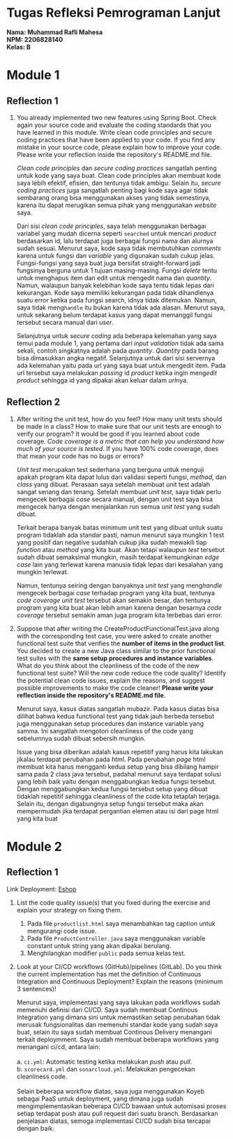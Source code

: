 # Tugas Refleksi Pemrograman Lanjut
**Nama: Muhammad Rafli Mahesa** <br>
**NPM: 2206828140** <br>
**Kelas: B** <br>
# Module 1

## Reflection 1 <br>

1. You already implemented two new features using Spring Boot. Check again your source code and evaluate the coding standards that you have learned in this module. Write clean code principles and secure coding practices that have been applied to your code. If you find any mistake in your source code, please explain how to improve your code. Please write your reflection inside the repository's README.md file. <br>
 

    *Clean code principles* dan *secure coding practices* sangatlah penting untuk kode yang saya buat. Clean code principles akan membuat kode saya lebih efektif, efisien, dan tentunya tidak ambigu. Selain itu, *secure coding practices* juga sangatlah penting bagi kode saya agar tidak sembarang orang bisa menggunakan akses yang tidak semestinya, karena itu dapat merugikan semua pihak yang menggunakan *website* saya. <br>

    Dari sisi *clean code principles*, saya telah menggunakan berbagai variabel yang mudah dicerna seperti ```searched``` untuk mencari *product* berdasarkan id, lalu terdapat juga berbagai fungsi nama dan alurnya sudah sesuai. Menurut saya, kode saya tidak membutuhkan *comments* karena untuk fungsi dan *variable* yang digunakan sudah cukup jelas. Fungsi-fungsi yang saya buat juga bersifat straight-forward jadi fungsinya berguna untuk 1 tujuan masing-masing. Fungsi *delete* tentu untuk menghapus item dan edit untuk mengedit nama dan *quantity*. Namun, walaupun banyak kelebihan kode saya tentu tidak lepas dari kekurangan. Kode saya memiliki kekurangan pada tidak dihandlenya suatu error ketika pada fungsi search, idnya tidak ditemukan. Namun, saya tidak meng`handle` itu bukan karena tidak ada alasan. Menurut saya, untuk sekarang belum terdapat kasus yang dapat memanggil fungsi tersebut secara manual dari *user*. <br>

    Selanjutnya untuk *secure coding* ada beberapa kelemahan yang saya temui pada module 1, yang pertama dari *input validation* tidak ada sama sekali, contoh singkatnya adalah pada *quantity*. *Quantity* pada barang bisa dimasukkan angka negatif. Selanjutnya untuk dari sisi servernya ada kelemahan yaitu pada url yang saya buat untuk mengedit item. Pada url tersebut saya melakukan *passing* id *product* ketika ingin meng*edit* *product* sehingga id yang dipakai akan keluar dalam *url*nya. <br>

## Reflection 2 <br>

1. After writing the unit test, how do you feel? How many unit tests should be made in a class? How to make sure that our unit tests are enough to verify our program? It would be good if you learned about code coverage. *Code coverage is a metric that can help you understand how much of your source is tested*. If you have 100% code coverage, does that mean your code has no bugs or errors? <br>

    *Unit test* merupakan test sederhana yang berguna untuk menguji apakah program kita dapat lulus dari validasi seperti fungsi, *method*, dan *class* yang dibuat. Perasaan saya setelah membuat unit test adalah sangat senang dan tenang. Setelah membuat *unit test*, saya tidak perlu mengecek berbagai *case* secara manual, dengan unit test saya bisa mengecek hanya dengan menjalankan run semua *unit test* yang sudah dibuat. <br>

    Terkait berapa banyak batas minimum unit test yang dibuat untuk suatu program tidaklah ada standar pasti, namun menurut saya mungkin 1 test yang positif dan negative sudahlah cukup jika sudah mewakili tiap *function* atau *method* yang kita buat. Akan tetapi walaupun *test* tersebut sudah dibuat semaksimal mungkin, masih terdapat kemungkinan *edge case* lain yang terlewat karena manusia tidak lepas dari kesalahan yang mungkin terlewat. <br>

    Namun, tentunya seiring dengan banyaknya *unit test* yang meng*handle* mengecek berbagai *case* terhadap program yang kita buat, tentunya *code coverage unit test* tersebut akan semakin besar, dan tentunya program yang kita buat akan lebih aman karena dengan besarnya 
*code coverage* tersebut semakin aman juga program kita terbebas dari error. <br>

2. Suppose that after writing the CreateProductFunctionalTest.java along with the corresponding test case, you were asked to create another functional test suite that verifies the **number of items in the product list**. You decided to create a new Java class similar to the prior functional test suites with the **same setup procedures and instance variables**. <br>
What do you think about the cleanliness of the code of the new functional test suite? Will the new code reduce the code quality? Identify the potential clean code issues, explain the reasons, and suggest possible improvements to make the code cleaner! **Please write your reflection inside the repository's README.md file**. <br>

    Menurut saya, kasus diatas sangatlah mubazir. Pada kasus diatas bisa dilihat bahwa kedua functional test yang tidak jauh berbeda tersebut juga menggunakan setup procedures dan instance variable yang samma. Ini sangatlah mengotori cleanliness of the code yang sebelumnya sudah dibuat sebersih mungkin. <br>

    Issue yang bisa diberikan adalah kasus repetitif yang harus kita lakukan jikalau terdapat perubahan pada html. Pada perubahan *page* html membuat kita harus mengganti kedua setup yang bisa dibilang hampir sama pada 2 class java tersebut, padahal menurut saya terdapat solusi yang lebih baik yaitu dengan menggabungkan kedua fungsi tersebut. Dengan menggabungkan kedua fungsi tersebut setup yang dibuat tidaklah repetitif sehingga cleanliness of the code kita tetaplah terjaga. Selain itu, dengan digabungnya setup fungsi tersebut maka akan mempermudah jika terdapat pergantian elemen atau isi dari page html yang kita buat <br>

# Module 2

## Reflection 1

Link Deployment: [Eshop](https://eshop-raflimahesa.koyeb.app/)

1. List the code quality issue(s) that you fixed during the exercise and explain your strategy on fixing them.

    1. Pada file `productlist.html` saya menambahkan tag caption untuk mengurangi code issue. 
    2. Pada file `ProductController.java` saya menggunakan variable constant untuk string yang akan dipakai berulang.
    3. Menghilangkan modifier `public` pada semua kelas test.

2. Look at your CI/CD workflows (GitHub)/pipelines (GitLab). Do you think the current implementation has met the definition of Continuous Integration and Continuous Deployment? Explain the reasons (minimum 3 sentences)!

    Menurut saya, implementasi yang saya lakukan pada workflows sudah memenuhi definisi dari CI/CD. Saya sudah membuat Continous Integration yang dimana sini untuk memastikan setiap perubahan tidak merusak fungsionalitas dan memenuhi standar kode yang sudah saya buat, selain itu saya sudah membuat Continous Delivery menangani terkait deploymment. Saya sudah membuat beberapa workflows yang menangani ci/cd, antara lain: <br>
        <br>
    a. `ci.yml`: Automatic testing ketika melakukan *push* atau *pull*. <br>
    b. `scorecard.yml` dan `sonarcloud.yml`:  Melakukan pengecekan cleanliness code. <br>
    <br>
    Selain beberapa workflow diatas, saya juga menggunakan Koyeb sebagai PaaS untuk deployment, yang dimana juga sudah mengimplementasikan beberapa CI/CD bawaan untuk automisasi proses setiap terdapat push atau pull request dari suatu branch. Berdasarkan penjelasan diatas, semoga implementasi CI/CD sudah bisa tercapai dengan baik.
    
    


    


